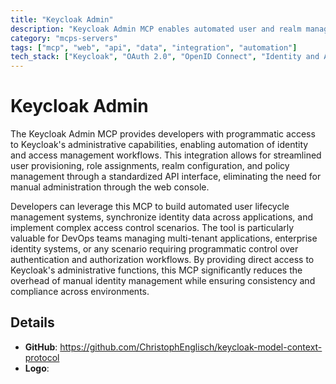 ```yaml
---
title: "Keycloak Admin"
description: "Keycloak Admin MCP enables automated user and realm management for streamlined identity and access control operations."
category: "mcps-servers"
tags: ["mcp", "web", "api", "data", "integration", "automation"]
tech_stack: ["Keycloak", "OAuth 2.0", "OpenID Connect", "Identity and Access Management", "Single Sign-On"]
---
```


# Keycloak Admin

The Keycloak Admin MCP provides developers with programmatic access to Keycloak's administrative capabilities, enabling automation of identity and access management workflows. This integration allows for streamlined user provisioning, role assignments, realm configuration, and policy management through a standardized API interface, eliminating the need for manual administration through the web console.

Developers can leverage this MCP to build automated user lifecycle management systems, synchronize identity data across applications, and implement complex access control scenarios. The tool is particularly valuable for DevOps teams managing multi-tenant applications, enterprise identity systems, or any scenario requiring programmatic control over authentication and authorization workflows. By providing direct access to Keycloak's administrative functions, this MCP significantly reduces the overhead of manual identity management while ensuring consistency and compliance across environments.

## Details

- **GitHub**: https://github.com/ChristophEnglisch/keycloak-model-context-protocol
- **Logo**: 
